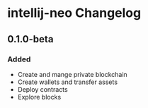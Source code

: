 <!-- Keep a Changelog guide -> https://keepachangelog.com -->

# intellij-neo Changelog

## 0.1.0-beta

### Added

- Create and mange private blockchain
- Create wallets and transfer assets
- Deploy contracts
- Explore blocks

